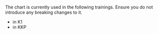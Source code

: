 The chart is currently used in the following trainings. Ensure you do not introduce any breaking changes to it.

- in K1
- in KKP
